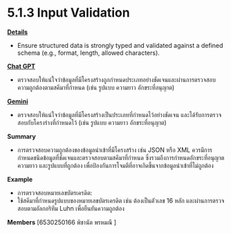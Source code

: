 # 5.1.3 Input Validation

**[Details](https://owasp.org/www-project-application-security-verification-standard)**
- Ensure structured data is strongly typed and validated against a defined schema (e.g., format, length, allowed characters).



 **[Chat GPT](chatgpt.com)**
- ตรวจสอบให้แน่ใจว่าข้อมูลที่มีโครงสร้างถูกกำหนดประเภทอย่างชัดเจนและผ่านการตรวจสอบความถูกต้องตามสคีมาที่กำหนด (เช่น รูปแบบ ความยาว อักขระที่อนุญาต)


**[Gemini](gemini.google.com)**
- ตรวจสอบให้แน่ใจว่าข้อมูลที่มีโครงสร้างเป็นประเภทที่กำหนดไว้อย่างชัดเจน และได้รับการตรวจสอบกับโครงร่างที่กำหนดไว้ (เช่น รูปแบบ ความยาว อักขระที่อนุญาต)



**Summary**
- การตรวจสอบความถูกต้องของข้อมูลนำเข้าที่มีโครงสร้าง เช่น JSON หรือ XML ควรมีการกำหนดชนิดข้อมูลที่ชัดเจนและตรวจสอบตามสคีมาที่กำหนด ซึ่งรวมถึงการกำหนดอักขระที่อนุญาต ความยาว และรูปแบบที่ถูกต้อง เพื่อป้องกันการโจมตีที่อาจเกิดขึ้นจากข้อมูลนำเข้าที่ไม่ถูกต้อง


**Example**
- การตรวจสอบหมายเลขบัตรเครดิต:
- ใช้สคีมาที่กำหนดรูปแบบของหมายเลขบัตรเครดิต เช่น ต้องเป็นตัวเลข 16 หลัก และผ่านการตรวจสอบตามอัลกอริทึม Luhn เพื่อยืนยันความถูกต้อง

 
**Members**
[6530250166 พิชานัต พรหมณี ]
